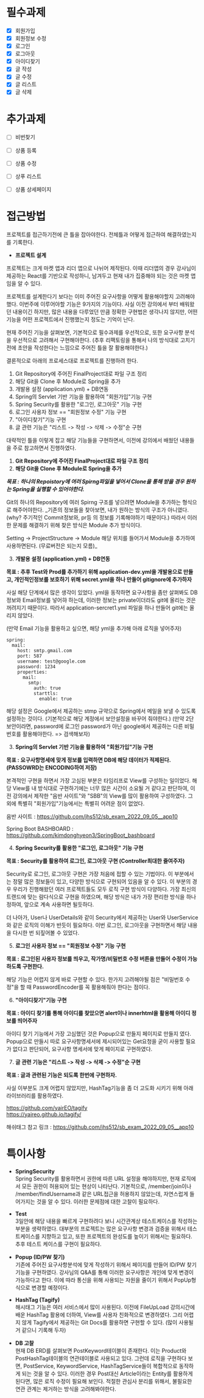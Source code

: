 # 필수과제
- [x] 회원가입
- [x] 회원정보 수정
- [x] 로그인
- [x] 로그아웃
- [x] 아이디찾기
- [x] 글 작성
- [x] 글 수정
- [x] 글 리스트
- [x] 글 삭제

# 추가과제
- [ ] 비번찾기
- [ ] 상품 등록
- [ ] 상품 수정
- [ ] 상푸 리스트
- [ ] 상품 상세페이지


# 접근방법

프로젝트를 접근하기전에 큰 틀을 잡아야한다. 전체틀과 어떻게 접근하여 해결하였는지를 기록한다.

 - **프로젝트 설계**

프로젝트는 크게 마켓 앱과 리더 앱으로 나뉘어 제작된다. 이때 리더앱의 경우 강사님이 제공하는 React를 기반으로 작성하니, 남겨두고
현재 내가 집중해야 되는 것은 마켓 앱임을 알 수 있다.

프로젝트를 설계한다기 보다는 이미 주어진 요구사항을 어떻게 활용해야할지 고려해야 했다.
이번주에 이루어야할 기능은 9가지의 기능이다. 사실 이전 강의에서 부터 배워왔던 내용이긴 하지만, 많은 내용을 다루었던 만큼
정확한 구현법은 생각나지 않지만, 어떤 기능을 어떤 프로젝트에서 진행했는지 정도는 기억이 난다. 

현재 주어진 기능을 살펴보면, 기본적으로 필수과제를 우선적으로, 또한 요구사항 분석을 우선적으로 고려해서 구현해야한다.
(추후 리팩토링을 통해서 나의 방식대로 고치기 전에 초안을 작성한다는 느낌으로 주어진 틀을 잘 활용해야한다.)

결론적으로 아래의 프로세스대로 프로젝트를 진행하려 한다.

1. Git Repository에 주어진 FinalProject대로 파일 구조 정리
2. 해당 Git을 Clone 후 Module로 Spring을 추가
3. 개발용 설정 (application.yml) + DB연동
3. Spring의 Servlet 기반 기능을 활용하여 "회원가입"기능 구현
4. Spring Security를 활용한 "로그인, 로그아웃" 기능 구현
5. 로그인 사용자 정보 == "회원정보 수정" 기능 구현
6. "아이디찾기"기능 구현
7. 글 관련 기능은 "리스트 -> 작성 -> 삭제 -> 수정"순 구현

대략적인 틀을 이렇게 잡고 해당 기능들을 구현하면서, 이전에 강의에서 배웠던 내용들을 주로 참고하면서 진행하였다.

1. **Git Repository에 주어진 FinalProject대로 파일 구조 정리**
2. **해당 Git을 Clone 후 Module로 Spring을 추가**

_**_목표 : 하나의 Repoistory에 여러 Spirng파일을 넣어서 Clone을 통해 받을 경우 원하는 Spring을 실행할 수 있어야한다._**_

Git의 하나의 Repository에 여러 Spirng 구조를 넣으려면 Module을 추가하는 형식으로 해주어야한다.
_기존의 정보들을 찾아보면, 내가 원하는 방식의 구조가 아니였다. (why? 주기적인 Commit정보와, pr등 의 정보를 기록해야하기 때문이다.)
따라서 이러한 문제를 해결하기 위해 찾은 방식은 Module 추가 방식이다.

Setting -> ProjectStructure -> Module 해당 위치를 들어가서 Module을 추가하여 사용하면된다. (무료버전은 되는지 모름)_


3. **개발용 설정 (application.yml) + DB연동**

**목표 : 추후 Test와 Prod를 추가하기 위해 application-dev.yml을 개발용으로 만들고, 개인적인정보를 보호하기 위해 secret.yml을 하나 만들어 gitignore에 추가하자**

사실 해당 단계에서 많은 생각이 있었다. yml을 동작하면 요구사항을 좀만 살펴봐도 DB정보와 Email정보를 넣어햐 하는데, 이러한 정보는 
private이더라도 git에 올리는 것은 꺼려지기 때문이다. 따라서 application-sercret1.yml 파일을 하나 만들어 git에는 올리지 않았다.

(만약 Email 기능을 활용하고 싶으면, 해당 yml을 추가해 아래 로직을 넣어주자)
```aidl
spring:
  mail:
    host: smtp.gmail.com
    port: 587
    username: test@google.com
    password: 1234
    properties:
      mail:
        smtp:
          auth: true
          starttls:
            enable: true
```
해당 설정은 Google에서 제공하는 stmp 규약으로 Spring에서 메일을 보낼 수 있도록 설정하는 것이다. (기본적으로 해당 계정에서 보안설정을 바꾸어 줘야한다.)
(만약 2단 보안이라면, password에 로그인 password가 아닌 google에서 제공하는 다른 비밀번호를 활용해야한다. => 검색해보자)


3. **Spring의 Servlet 기반 기능을 활용하여 "회원가입"기능 구현**

**목표 : 요구사항명세에 맞게 정보를 입력하면 DB에 해당 데이터가 적제된다. (PASSOWRD는 ENCODING하여 저장)**

본격적인 구현을 하면서 가장 고심된 부분은 타임리프로 View를 구성하는 일이었다. 해당 View를 내 방식대로 구현하기에는 너무 많은 시간이 소요될 거 같다고
판단하여, 이전 강의에서 제작한 "음반 사이트"와 "SBB"의 View를 많이 활용하여 구성하였다. 그 외에 특별히 "회원가입"기능에서는 특별히 어려운 점이 없었다.

음반 사이트 : https://github.com/jhs512/sb_exam_2022_09_05__app10

Spring Boot BASHBOARD : https://github.com/kimdonghyeon3/SpringBoot_bashboard

4. **Spring Security를 활용한 "로그인, 로그아웃" 기능 구현**

**목표 : Security를 활용하여 로그인, 로그아웃 구현 (Controller최대한 줄여주자)**

Security로 로그인, 로그아웃 구현은 가장 처음에 접할 수 있는 기법이다. 이 부분에서는 정말 많은 정보들이 있고, 다양한 방식으로 구현되어 있음을 알 수 있다.
이 부분의 경우 우리가 진행해왔던 여러 프로젝트들도 모두 로직 구현 방식이 다양하다. 가장 최신의 트랜드에 맞는 람다식으로 구현을 하였으며, 해당 방식은
내가 가장 편리한 방식을 하나 정하여, 앞으로 계속 사용하면 될듯하다.

 더 나아가, User나 UserDetails와 같이 Security에서 제공하는 User와 UserService와 같은 로직의 이해가 반듯이 필요하다. 이번 로그인, 로그아웃을 구현하면서
해당 내용을 다시한 번 되짚어볼 수 있었다.

5. **로그인 사용자 정보 == "회원정보 수정" 기능 구현**

**목표 : 로그인된 사용자 정보를 띄우고, 작가명/비밀번호 수정 버튼을 만들어 수정이 가능하도록 구현한다.**

해당 기능은 어렵지 않게 바로 구현할 수 있다. 한가지 고려해야될 점은 "비밀번호 수정"을 할 때 PasswordEncoder를 꼭 활용해줘야 한다는 점이다.

6. **"아이디찾기"기능 구현**

**목표 : 아이디 찾기를 통해 아이디를 찾았으면 alert이나 innerhtml을 활용해 아이디 정보를 띄어주자**

아이디 찾기 기능에서 가장 고심했던 것은 Popup으로 만들지 페이지로 만들지 였다. Popup으로 만들시 따로 요구사항명세서에
제시되어있는 Get요청을 굳이 사용할 필요가 없다고 판단되어, 요구사항 명세서에 맞게 페이지로 구현하였다.

7. **글 관련 기능은 "리스트 -> 작성 -> 삭제 -> 수정"순 구현**

**목표 : 글과 관련된 기능은 되도록 한번에 구현하자.**

사실 이부분도 크게 어렵지 않았지만, HashTag기능을 좀 더 고도화 시키기 위해 아래 라이브러리를 활용하였다.

https://github.com/yairEO/tagify  <br/>
https://yaireo.github.io/tagify/

해쉬태그 참고 링크 : https://github.com/jhs512/sb_exam_2022_09_05__app10




# 특이사항

 - **SpringSecurity<br/>**
Spring Security를 활용하면서 권한에 따른 URL 설정을 해야하지만, 현재 로직에서 모든 권한이 허용되어 있는 현상이 나타난다.
기본적으로, /member/join이나 /member/findUsername과 같은 URL접근을 허용하지 않았는데, 자연스럽게 들어가지는 것을 알 수 있다.
이러한 문제점에 대한 고찰이 필요하다.


 - **Test <br/>**
3일안에 해당 내용을 빠르게 구현하려다 보니 시간관계상 테스트케이스를 작성하는 부분을 생략하였다. 대부분의 프로젝트는 많은 요구사항 변경과
검증을 위해서 테스트케이스를 지향하고 있고, 또한 프로젝트의 완성도를 높이기 위해서는 필요하다. 추후 테스트 케이스를 구현이 필요하다.


 - **Popup (ID/PW 찾기) <br/>**
기존에 주어진 요구사항분석에 맞게 작성하기 위해서 페이지를 만들어 ID/PW 찾기 기능을 구현하였다. 강사님의 Q&A를 통해 이러한 요구사항은
개인에 맞게 변경이 가능하다고 한다. 이에 따라 통신을 위해 사용되는 자원을 줄이기 위해서 PopUp형식으로 변경할 예정이다.


 - **HashTag (Tagify) <br/>**
해시태그 기능은 여러 서비스에서 많이 사용된다. 이전에 FileUpLoad 강의시간에 배운 HashTag 활용에 더하여, View를 사용자 친화적으로 변경하였다.
그리 어렵지 않게 Tagify에서 제공하는 Git Docs를 활용하면 구현할 수 있다. (많이 사용될거 같으니 기록해 두자)


 - **DB 고찰 <br/>**
현재 DB ERD를 살펴보면 PostKeyword테이블이 존재한다. 이는 Product와 PostHashTag테이블의 연관테이블로 사용되고 있다. 그런데 로직을 구현하다
보면, PostService, KeywordService, HashTagService들이 복합적으로 동작하게 되는 것을 알 수 있다. 이러한 경우 Post대신 Article이라는
Entity를 활용하게 된다면, 많은 로직 수정이 필요해 보인다. 적절한 관심사 분리를 위해서, 불필요한 연관 관계는 제거하는 방식을 고려해봐야한다.